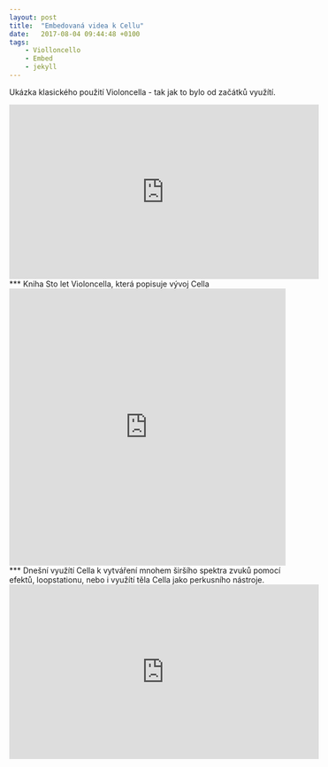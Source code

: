 ```yaml
---
layout: post
title:  "Embedovaná videa k Cellu"
date:   2017-08-04 09:44:48 +0100
tags: 
    - Violloncello
    - Embed
    - jekyll
---
```


Ukázka klasického použití Violoncella - tak jak to bylo od začátků využítí.
<iframe width="560" height="315" src="https://www.youtube.com/embed/PCicM6i59_I" frameborder="0" allowfullscreen></iframe>
***
Kniha Sto let Violoncella, která popisuje vývoj Cella
<iframe frameborder="0" scrolling="no" src="https://books.google.cz/books?id=wHTF3YRP_zkC&lpg=PA62&ots=GpzFtmSV0q&dq=Modern%20use%20of%20Violoncello&hl=cs&pg=PA62&output=embed" width="500" height="500"></iframe>
***
Dnešní využítí Cella k vytváření mnohem širšího spektra zvuků pomocí efektů, loopstationu, nebo i využítí těla Cella jako perkusního nástroje.
<iframe width="560" height="315" src="https://www.youtube.com/embed/uT3SBzmDxGk" frameborder="0" allowfullscreen></iframe>
